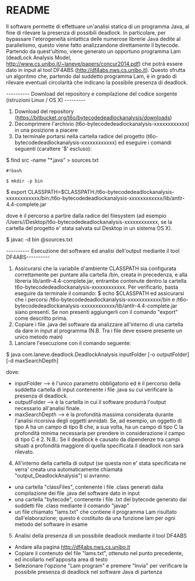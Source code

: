 # README #

Il software permette di effettuare un'analisi statica di un programma Java, al fine di rilevare la presenza di possibili deadlock.
In particolare, per bypassare l'eterogeneità sintattica delle numerose librerie Java dedite al parallelismo, questo viene fatto analizzandone direttamente il bytecode. 
Partendo da quest'ultimo, viene generato un opportuno programma Lam (deadLock Analysis Model, http://www.cs.unibo.it/~laneve/papers/concur2014.pdf) che potrà essere dato in input al tool DF4ABS (http://df4abs.nws.cs.unibo.it). Questo sfrutta un algoritmo che, partendo dal suddetto programma Lam, è in grado di rilevare eventuali circolarità che indicano la possibile presenza di deadlock.

---------- Download del repository e compilazione del codice sorgente (istruzioni Linux / OS X) ---------

1) Download del repository (https://bitbucket.org/t6o/bytecodedeadlockanalysis/downloads)
2) Decomprimere l'archivio (t6o-bytecodedeadlockanalysis-xxxxxxxxxxxx) in una posizione a piacere
3) Da terminale portarsi nella cartella radice del progetto (t6o-bytecodedeadlockanalysis-xxxxxxxxxxxx) ed eseguire i comandi seguenti (carattere '$' escluso):

$ find src -name "*.java" > sources.txt


```
#!bash

$ mkdir -p bin
```


$ export CLASSPATH=$CLASSPATH:<AbsolutePath>/t6o-bytecodedeadlockanalysis-xxxxxxxxxxxx/bin:<AbsolutePath>/t6o-bytecodedeadlockanalysis-xxxxxxxxxxxx/lib/antlr-4.4-complete.jar

dove <AbsolutePath> è il percorso a partire dalla radice del filesystem (ad esempio /Users/<username>/Desktop/t6o-bytecodedeadlockanalysis-xxxxxxxxxxxx, se la cartella del progetto e' stata salvata sul Desktop in un sistema OS X).

$ javac -d bin @sources.txt

---------- Esecuzione del software ed analisi dell'output mediante il tool DF4ABS----------

1) Assicurarsi che la variabile d'ambiente CLASSPATH sia configurata correttamente per puntare alla cartella /bin, creata in precedenza, e alla libreria lib/antlr-4.4-complete.jar, entrambe contenute dentro la cartella t6o-bytecodedeadlockanalysis-xxxxxxxxxxxx. Per verificarlo, basta eseguire da terminale il comando:
$ echo $CLASSPATH
ed assicurarsi che i percorsi <AbsolutePath>/t6o-bytecodedeadlockanalysis-xxxxxxxxxxxx/bin e <AbsolutePath>/t6o-bytecodedeadlockanalysis-xxxxxxxxxxxx/lib/antlr-4.4-complete.jar siano presenti. Se non presenti aggiungerli con il comando "export" come descritto prima.
2) Copiare i file .java del software da analizzare all'interno di una cartella da dare in input al programma (N.B. Tra i file deve essere presente un unico metodo main)
3) Lanciare l'esecuzione con il comando seguente:

$ java com.laneve.deadlock.DeadlockAnalysis inputFolder [-o outputFolder] [-d maxSearchDepth]

dove:
- inputFolder --> è l'unico parametro obbligatorio ed è il percorso della suddetta cartella di input contenente i file .java su cui verificare la presenza di deadlock.
- outputFolder --> è la cartella in cui il software produrrà l'output necessario all'analisi finale.
- maxSearchDepth --> è la profondità massima considerata durante l'analisi ricorsiva degli oggetti annidati. Se, ad esempio, un oggetto di tipo A ha un campo di tipo B che, a sua volta, ha un campo di tipo C la profondità minima necessaria per prendere in considerazione il campo di tipo C è 2. N.B.: Se il deadlock è causato da dipendenze tra campi situati a profondità maggiore di quella specificata il deadlock non sarà rilevato.

4) All'interno della cartella di output (se questa non e' stata specificata ne verra' creata una automaticamente chiamata "output_DeadlockAnalysis") si avranno:
- una cartella "classFiles", contenente i file .class generati dalla compilazione dei file .java del software dato in input
- una cartella "bytecode", contenente i file .txt del bytecode generato dai suddetti file .class mediante il comando "javap"
- un file chiamato "lams.txt" che contiene il programma Lam risultato dall'elaborazione; questo è costituito da una funzione lam per ogni metodo del software in esame

5) Analisi della presenza di un possibile deadlock mediante il tool DF4ABS
-  Andare alla pagina http://df4abs.nws.cs.unibo.it
-  Copiare il contenuto del file "lams.txt", ottenuto nel punto precedente, ed incollarlo nell'apposita area di testo
-  Selezionare l'opzione "Lam program" e premere "Invia" per verificare la possibile presenza di deadlock nel software Java di partenza